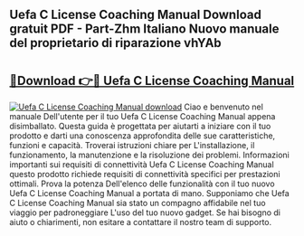 ## Uefa C License Coaching Manual Download gratuit PDF - Part-Zhm Italiano Nuovo manuale del proprietario di riparazione vhYAb

# <h2><a href="http://dfd2h3n.blite.top/?on=Uefa+C+License+Coaching+Manual">🔗Download 👉🔴 Uefa C License Coaching Manual</a></h2>

[![Uefa C License Coaching Manual download](https://i.imgur.com/lujVjoI.png)](http://dfd2h3n.blite.top/?on=Uefa+C+License+Coaching+Manual)
Ciao e benvenuto nel manuale Dell'utente per il tuo Uefa C License Coaching Manual appena disimballato. Questa guida è progettata per aiutarti a iniziare con il tuo prodotto e darti una conoscenza approfondita delle sue caratteristiche, funzioni e capacità. Troverai istruzioni chiare per L'installazione, il funzionamento, la manutenzione e la risoluzione dei problemi. Informazioni importanti sui requisiti di connettività Uefa C License Coaching Manual questo prodotto richiede requisiti di connettività specifici per prestazioni ottimali. Prova la potenza Dell'elenco delle funzionalità con il tuo nuovo Uefa C License Coaching Manual a portata di mano. Supponiamo che Uefa C License Coaching Manual sia stato un compagno affidabile nel tuo viaggio per padroneggiare L'uso del tuo nuovo gadget. Se hai bisogno di aiuto o chiarimenti, non esitare a contattare il nostro team di supporto.
